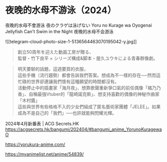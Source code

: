 # 夜晚的水母不游泳（2024）

夜晚的水母不會游泳
夜のクラゲは泳げない
Yoru no Kurage wa Oyogenai
Jellyfish Can't Swim in the Night
夜晚的水母不会游泳

![[telegram-cloud-photo-size-1-5136564463070195042-y.jpg]]

> 創立50周年を迎えた動画工房が贈る、  
> 監督・竹下良平 × シリーズ構成&脚本・屋久ユウキによる青春群像劇。

> 明天要聊的話題，這週要買的衣服，  
> 這些手機（流行趨勢）都會告訴我們答案。想成為不一樣的存在──然而這忙碌的世界卻連讓我們懷有這種願望的時間都沒有。  
> 活動停止中的插畫家「海月夜」、想靠歌聲重新爭口氣的前任偶像「橘乃乃香」、自稱最強Vtuber的「龍崎諾克斯」、想支持喜歡的偶像的神秘作曲家「木村醬」  
> 這些與世界有些格格不入的少女們組成了匿名藝術家團體「JELEE」。如果成為不是自己的「我們」──也許就能夠閃耀光輝。

2024年4月新番表 | ACG Secrets.HK
https://acgsecrets.hk/bangumi/202404/#bangumi_anime_YorunoKuragewaO

https://yorukura-anime.com/

https://myanimelist.net/anime/54839/